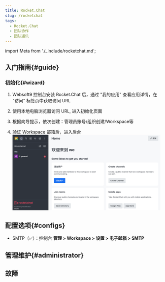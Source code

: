 ```yaml
---
title: Rocket.Chat
slug: /rocketchat
tags:
  - Rocket.Chat
  - 团队协作
  - 团队通讯
---
```


import Meta from './_include/rocketchat.md';

<Meta name="meta" />

## 入门指南{#guide}

### 初始化{#wizard}

1. Websoft9 控制台安装 Rocket.Chat 后，通过 "我的应用" 查看应用详情，在 "访问" 标签页中获取访问 URL  

2. 使用本地电脑浏览器访问 URL, 进入初始化页面

3. 根据向导提示，依次创建：管理员账号/组织创建/Workspace等

4. 验证 Workspace 邮箱后，进入后台
   ![](./assets/rocketchat-backend-websoft9.png)


## 配置选项{#configs}

- SMTP（✅）：控制台 **管理 > Workspace > 设置 > 电子邮箱 > SMTP**

## 管理维护{#administrator}

## 故障
